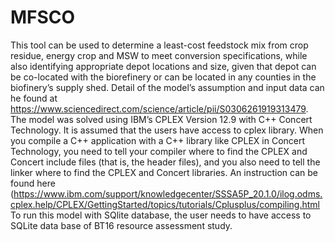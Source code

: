 # MFSCO
This tool can be used to determine a least-cost feedstock mix from crop residue, energy crop and MSW to meet conversion specifications, while also identifying appropriate depot locations and size, given that depot can be co-located with the biorefinery or can be located in any counties in the biofinery’s supply shed.
Detail of the model’s assumption and input data can he found at https://www.sciencedirect.com/science/article/pii/S0306261919313479. 
The model was solved using IBM’s CPLEX Version 12.9 with C++ Concert Technology. It is assumed that the users have access to cplex library. When you compile a C++ application with a C++ library like CPLEX in Concert Technology, you need to tell your compiler where to find the CPLEX and Concert include files (that is, the header files), and you also need to tell the linker where to find the CPLEX and Concert libraries. An instruction can be found here (https://www.ibm.com/support/knowledgecenter/SSSA5P_20.1.0/ilog.odms.cplex.help/CPLEX/GettingStarted/topics/tutorials/Cplusplus/compiling.html
 To run this model with SQlite database, the user needs to have access to SQLite data base of BT16 resource assessment study. 
